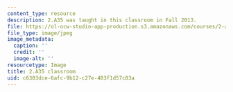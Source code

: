 ```yaml
---
content_type: resource
description: 2.A35 was taught in this classroom in Fall 2013.
file: https://ol-ocw-studio-app-production.s3.amazonaws.com/courses/2-a35-biomimetic-principles-and-design-fall-2013/c6303dce6afc9b12c27e483f1d57c83a_2.A35_classroom.jpg
file_type: image/jpeg
image_metadata:
  caption: ''
  credit: ''
  image-alt: ''
resourcetype: Image
title: 2.A35 classroom
uid: c6303dce-6afc-9b12-c27e-483f1d57c83a
---
```

